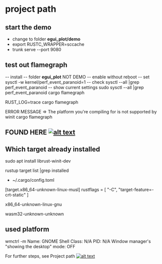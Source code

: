 # project path
<!-- keep the format -->
## start the demo
<!-- keep the format -->
- change to folder **egui_plot/demo**
- export RUSTC_WRAPPER=sccache
- trunk serve --port 9080
<!-- keep the format -->
## test out flamegraph
<!-- keep the format -->
-- install
  -- folder **egui_plot** NOT DEMO
-- enable without reboot
-- set
sysctl -w kernel/perf_event_paranoid=1
-- check
sysctl --all |grep perf_event_paranoid
-- show current settings
sudo sysctl --all |grep perf_event_paranoid
cargo flamegraph
<!-- keep the format -->
RUST_LOG=trace cargo flamegraph
<!-- keep the format -->
ERROR MESSAGE =>
The platform you're compiling for is not supported by winit cargo flamegraph

## FOUND HERE [![alt text][1]](https://stackoverflow.com/questions/74633209/im-unable-to-run-rust-winit-application-on-alpine-wayland)

## Which target already installed

sudo apt install librust-winit-dev

rustup target list |grep installed

- ~/.cargo/config.toml

[target.x86_64-unknown-linux-musl]
rustflags = [ "-C", "target-feature=-crt-static" ]

x86_64-unknown-linux-gnu

wasm32-unknown-unknown

## used platform

wmctrl -m
Name: GNOME Shell
Class: N/A
PID: N/A
Window manager's "showing the desktop" mode: OFF

<!-- keep the format -->
For further steps, see Project path [![alt text][1]](project_path.md)
<!-- make folder and download the link sign vai curl -->
<!-- mkdir -p img && curl --create-dirs --output-dir img -O  "https://raw.githubusercontent.com/MathiasStadler/link_symbol_svg/refs/heads/main/link_symbol.svg"-->
<!-- Link sign - Don't Found a better way :-( - You know a better method? - **send me a email** -->
[1]: ./img/link_symbol.svg
<!-- keep the format -->